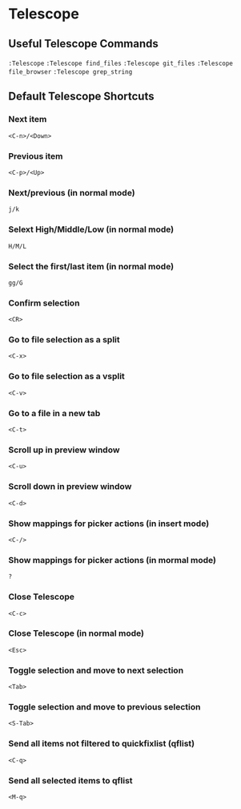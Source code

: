 # Telescope 

## Useful Telescope Commands 
`:Telescope`
`:Telescope find_files`
`:Telescope git_files`
`:Telescope file_browser`
`:Telescope grep_string`

## Default Telescope Shortcuts
### Next item
`<C-n>/<Down>`
### Previous item
`<C-p>/<Up>`
### Next/previous (in normal mode)
`j/k`
### Selext High/Middle/Low (in normal mode)
`H/M/L`
### Select the first/last item (in normal mode)
`gg/G`
### Confirm selection
`<CR>`
### Go to file selection as a split
`<C-x>`
### Go to file selection as a vsplit
`<C-v>`
### Go to a file in a new tab
`<C-t>`
### Scroll up in preview window
`<C-u>`
### Scroll down in preview window
`<C-d>`
### Show mappings for picker actions (in insert mode)
`<C-/>`
### Show mappings for picker actions (in mormal mode)
`?`
### Close Telescope
`<C-c>`
### Close Telescope (in normal mode)
`<Esc>`
### Toggle selection and move to next selection
`<Tab>`
### Toggle selection and move to previous selection
`<S-Tab>`
### Send all items not filtered to quickfixlist (qflist)
`<C-q>`
### Send all selected items to qflist
`<M-q>`
